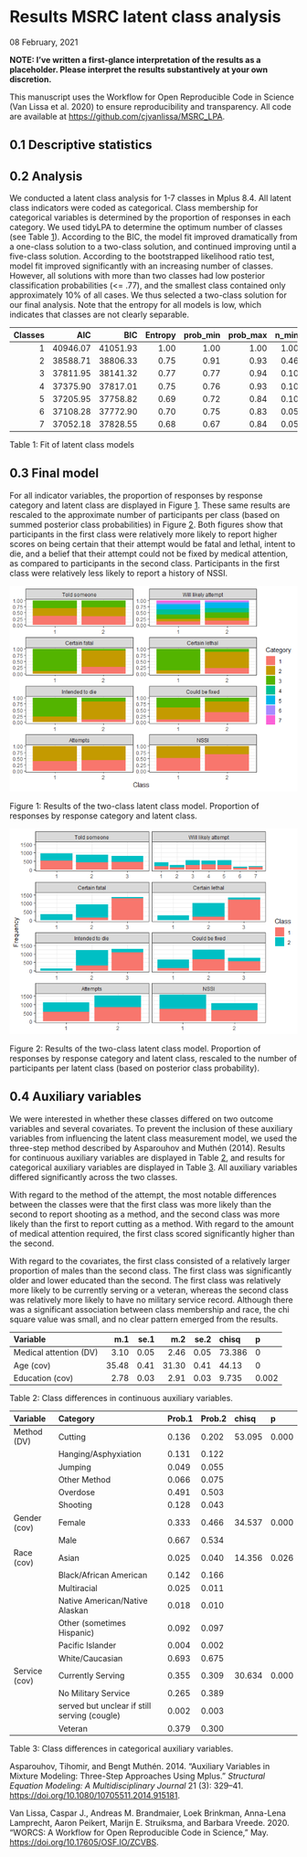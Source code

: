 Results MSRC latent class analysis
================
08 February, 2021

**NOTE: I’ve written a first-glance interpretation of the results as a
placeholder. Please interpret the results substantively at your own
discretion.**

This manuscript uses the Workflow for Open Reproducible Code in Science
(Van Lissa et al. 2020) to ensure reproducibility and transparency. All
code <!--and data--> are available at
<https://github.com/cjvanlissa/MSRC_LPA>.

<!--The function below inserts a notification if the manuscript is knit using synthetic data. Make sure to insert it after load_data().-->

## 0.1 Descriptive statistics

## 0.2 Analysis

We conducted a latent class analysis for 1-7 classes in Mplus 8.4. All
latent class indicators were coded as categorical. Class membership for
categorical variables is determined by the proportion of responses in
each category. We used tidyLPA to determine the optimum number of
classes (see Table <a href="#tab:tabres">1</a>). According to the BIC,
the model fit improved dramatically from a one-class solution to a
two-class solution, and continued improving until a five-class solution.
According to the bootstrapped likelihood ratio test, model fit improved
significantly with an increasing number of classes. However, all
solutions with more than two classes had low posterior classification
probabilities (\<= .77), and the smallest class contained only
approximately 10% of all cases. We thus selected a two-class solution
for our final analysis. Note that the entropy for all models is low,
which indicates that classes are not clearly separable.

| Classes |      AIC |      BIC | Entropy | prob\_min | prob\_max | n\_min | n\_max | BLRT\_p |
| ------: | -------: | -------: | ------: | --------: | --------: | -----: | -----: | ------: |
|       1 | 40946.07 | 41051.93 |    1.00 |      1.00 |      1.00 |   1.00 |   1.00 |         |
|       2 | 38588.71 | 38806.33 |    0.75 |      0.91 |      0.93 |   0.46 |   0.54 |       0 |
|       3 | 37811.95 | 38141.32 |    0.77 |      0.77 |      0.94 |   0.10 |   0.50 |       0 |
|       4 | 37375.90 | 37817.01 |    0.75 |      0.76 |      0.93 |   0.10 |   0.45 |       0 |
|       5 | 37205.95 | 37758.82 |    0.69 |      0.72 |      0.84 |   0.10 |   0.29 |       0 |
|       6 | 37108.28 | 37772.90 |    0.70 |      0.75 |      0.83 |   0.05 |   0.29 |       0 |
|       7 | 37052.18 | 37828.55 |    0.68 |      0.67 |      0.84 |   0.05 |   0.22 |       0 |

Table 1: Fit of latent class models

## 0.3 Final model

For all indicator variables, the proportion of responses by response
category and latent class are displayed in Figure
<a href="#fig:figpresprob">1</a>. These same results are rescaled to the
approximate number of participants per class (based on summed posterior
class probabilities) in Figure <a href="#fig:figpres">2</a>. Both
figures show that participants in the first class were relatively more
likely to report higher scores on being certain that their attempt would
be fatal and lethal, intent to die, and a belief that their attempt
could not be fixed by medical attention, as compared to participants in
the second class. Participants in the first class were relatively less
likely to report a history of NSSI.

<div class="figure">

<img src="manuscript_files/figure-gfm/figpresprob-1.png" alt="Results of the two-class latent class model. Proportion of responses by response category and latent class."  />

<p class="caption">

Figure 1: Results of the two-class latent class model. Proportion of
responses by response category and latent class.

</p>

</div>

<div class="figure">

<img src="manuscript_files/figure-gfm/figpres-1.png" alt="Results of the two-class latent class model. Proportion of responses by response category and latent class, rescaled to the number of participants per latent class (based on posterior class probability)."  />

<p class="caption">

Figure 2: Results of the two-class latent class model. Proportion of
responses by response category and latent class, rescaled to the number
of participants per latent class (based on posterior class probability).

</p>

</div>

## 0.4 Auxiliary variables

We were interested in whether these classes differed on two outcome
variables and several covariates. To prevent the inclusion of these
auxiliary variables from influencing the latent class measurement model,
we used the three-step method described by Asparouhov and Muthén (2014).
Results for continuous auxiliary variables are displayed in Table
<a href="#tab:tabcont">2</a>, and results for categorical auxiliary
variables are displayed in Table <a href="#tab:tabcat">3</a>. All
auxiliary variables differed significantly across the two classes.

With regard to the method of the attempt, the most notable differences
between the classes were that the first class was more likely than the
second to report shooting as a method, and the second class was more
likely than the first to report cutting as a method. With regard to the
amount of medical attention required, the first class scored
significantly higher than the second.

With regard to the covariates, the first class consisted of a relatively
larger proportion of males than the second class. The first class was
significantly older and lower educated than the second. The first class
was relatively more likely to be currently serving or a veteran, whereas
the second class was relatively more likely to have no military service
record. Although there was a significant association between class
membership and race, the chi square value was small, and no clear
pattern emerged from the results.

| Variable               |   m.1 | se.1 |   m.2 | se.2 | chisq  | p     |
| :--------------------- | ----: | ---: | ----: | ---: | :----- | :---- |
| Medical attention (DV) |  3.10 | 0.05 |  2.46 | 0.05 | 73.386 | 0     |
| Age (cov)              | 35.48 | 0.41 | 31.30 | 0.41 | 44.13  | 0     |
| Education (cov)        |  2.78 | 0.03 |  2.91 | 0.03 | 9.735  | 0.002 |

Table 2: Class differences in continuous auxiliary variables.

| Variable      | Category                                     | Prob.1 | Prob.2 | chisq  | p     |
| :------------ | :------------------------------------------- | :----- | :----- | :----- | :---- |
| Method (DV)   | Cutting                                      | 0.136  | 0.202  | 53.095 | 0.000 |
|               | Hanging/Asphyxiation                         | 0.131  | 0.122  |        |       |
|               | Jumping                                      | 0.049  | 0.055  |        |       |
|               | Other Method                                 | 0.066  | 0.075  |        |       |
|               | Overdose                                     | 0.491  | 0.503  |        |       |
|               | Shooting                                     | 0.128  | 0.043  |        |       |
| Gender (cov)  | Female                                       | 0.333  | 0.466  | 34.537 | 0.000 |
|               | Male                                         | 0.667  | 0.534  |        |       |
| Race (cov)    | Asian                                        | 0.025  | 0.040  | 14.356 | 0.026 |
|               | Black/African American                       | 0.142  | 0.166  |        |       |
|               | Multiracial                                  | 0.025  | 0.011  |        |       |
|               | Native American/Native Alaskan               | 0.018  | 0.010  |        |       |
|               | Other (sometimes Hispanic)                   | 0.092  | 0.097  |        |       |
|               | Pacific Islander                             | 0.004  | 0.002  |        |       |
|               | White/Caucasian                              | 0.693  | 0.675  |        |       |
| Service (cov) | Currently Serving                            | 0.355  | 0.309  | 30.634 | 0.000 |
|               | No Military Service                          | 0.265  | 0.389  |        |       |
|               | served but unclear if still serving (cougle) | 0.002  | 0.003  |        |       |
|               | Veteran                                      | 0.379  | 0.300  |        |       |

Table 3: Class differences in categorical auxiliary variables.

<div id="refs" class="references">

<div id="ref-asparouhovAuxiliaryVariablesMixture2014">

Asparouhov, Tihomir, and Bengt Muthén. 2014. “Auxiliary Variables in
Mixture Modeling: Three-Step Approaches Using Mplus.” *Structural
Equation Modeling: A Multidisciplinary Journal* 21 (3): 329–41.
<https://doi.org/10.1080/10705511.2014.915181>.

</div>

<div id="ref-vanlissaWORCSWorkflowOpen2020">

Van Lissa, Caspar J., Andreas M. Brandmaier, Loek Brinkman, Anna-Lena
Lamprecht, Aaron Peikert, Marijn E. Struiksma, and Barbara Vreede. 2020.
“WORCS: A Workflow for Open Reproducible Code in Science,” May.
<https://doi.org/10.17605/OSF.IO/ZCVBS>.

</div>

</div>
